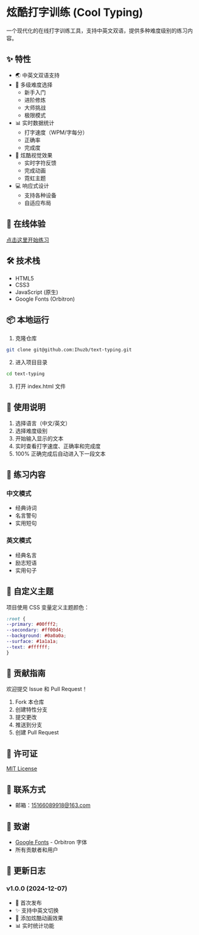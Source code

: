 # 炫酷打字训练 (Cool Typing)

一个现代化的在线打字训练工具，支持中英文双语，提供多种难度级别的练习内容。

## ✨ 特性

- 🌏 中英文双语支持
- 🎯 多级难度选择
  - 新手入门
  - 进阶修炼
  - 大师挑战
  - 极限模式
- 📊 实时数据统计
  - 打字速度（WPM/字每分）
  - 正确率
  - 完成度
- 🎨 炫酷视觉效果
  - 实时字符反馈
  - 完成动画
  - 霓虹主题
- 💻 响应式设计
  - 支持各种设备
  - 自适应布局

## 🚀 在线体验

[点击这里开始练习](https://ihuzb.github.io)

## 🛠️ 技术栈

- HTML5
- CSS3
- JavaScript (原生)
- Google Fonts (Orbitron)

## 📦 本地运行

1. 克隆仓库
```bash
git clone git@github.com:Ihuzb/text-typing.git
```
2. 进入项目目录
```bash
cd text-typing
```
3. 打开 index.html 文件

## 🎯 使用说明

1. 选择语言（中文/英文）
2. 选择难度级别
3. 开始输入显示的文本
4. 实时查看打字速度、正确率和完成度
5. 100% 正确完成后自动进入下一段文本

## 📝 练习内容

### 中文模式
- 经典诗词
- 名言警句
- 实用短句

### 英文模式
- 经典名言
- 励志短语
- 实用句子

## 🎨 自定义主题

项目使用 CSS 变量定义主题颜色：
```css
:root {
--primary: #00fff2;
--secondary: #ff00d4;
--background: #0a0a0a;
--surface: #1a1a1a;
--text: #ffffff;
}
```

## 🤝 贡献指南

欢迎提交 Issue 和 Pull Request！

1. Fork 本仓库
2. 创建特性分支
3. 提交更改
4. 推送到分支
5. 创建 Pull Request

## 📄 许可证

[MIT License](LICENSE)

## 📧 联系方式

- 邮箱：15166089918@163.com

## 🙏 致谢

- [Google Fonts](https://fonts.google.com/) - Orbitron 字体
- 所有贡献者和用户

## 📅 更新日志

### v1.0.0 (2024-12-07)
- 🎉 首次发布
- ✨ 支持中英文切换
- 🎨 添加炫酷动画效果
- 📊 实时统计功能
